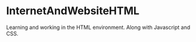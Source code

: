 # InternetAndWebsiteHTML
Learning and working in the HTML environment.
Along with Javascript and CSS.
